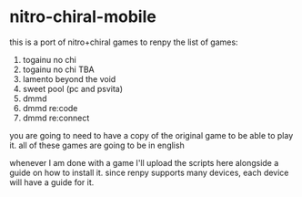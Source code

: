 # nitro-chiral-mobile
this is a port of nitro+chiral games to renpy
the list of games:
1. togainu no chi
2. togainu no chi TBA
3. lamento beyond the void
4. sweet pool (pc and psvita)
5. dmmd
6. dmmd re:code
7. dmmd re:connect

you are going to need to have a copy of the original game to be able to play it.
all of these games are going to be in english

whenever I am done with a game I'll upload the scripts here alongside a guide on how to install it.
since renpy supports many devices, each device will have a guide for it.
